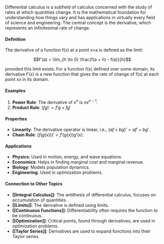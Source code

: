 Differential calculus is a subfield of calculus concerned with the study of rates at which quantities change. It is the mathematical foundation for understanding how things vary and has applications in virtually every field of science and engineering. The central concept is the derivative, which represents an infinitesimal rate of change.

#### Definition

The derivative of a function f(x) at a point x=a is defined as the limit:

$$f'(a) = \lim_{h \to 0} \frac{f(a + h) - f(a)}{h}$$

provided this limit exists. For a function f(x) defined over some domain, its derivative f′(x) is a new function that gives the rate of change of f(x) at each point xx in its domain.

#### Examples

1. **Power Rule**: The derivative of $x^n$ is $nx^{n−1}$.
2. **Product Rule**: $(fg)'=f'g+fg'$

#### Properties

- **Linearity**: The derivative operator is linear, i.e., $(af + bg)' = af' + bg'$.
- **Chain Rule**: $(f(g(x)))'=f'(g(x))g'(x)$.

#### Applications

- **Physics**: Used in motion, energy, and wave equations.
- **Economics**: Helps in finding marginal cost and marginal revenue.
- **Biology**: Models population dynamics.
- **Engineering**: Used in optimization problems.

#### Connection to Other Topics

- **[[Integral Calculus]]**: The antithesis of differential calculus, focuses on accumulation of quantities.
- **[[Limits]]**: The derivative is defined using limits.
- **[[Continuous Functions]]**: Differentiability often requires the function to be continuous.
- **[[Optimization]]**: Critical points, found through derivatives, are used in optimization problems.
- **[[Taylor Series]]**: Derivatives are used to expand functions into their Taylor series.